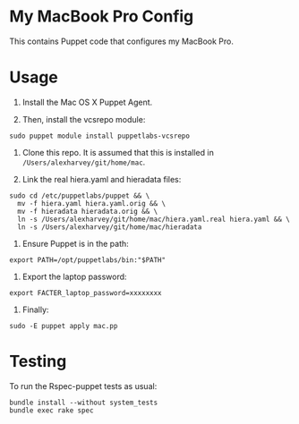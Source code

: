 # My MacBook Pro Config

This contains Puppet code that configures my MacBook Pro.

# Usage

1. Install the Mac OS X Puppet Agent.

1. Then, install the vcsrepo module:

~~~ text
sudo puppet module install puppetlabs-vcsrepo
~~~

1. Clone this repo.  It is assumed that this is installed in `/Users/alexharvey/git/home/mac`.

1. Link the real hiera.yaml and hieradata files:

~~~ text
sudo cd /etc/puppetlabs/puppet && \
  mv -f hiera.yaml hiera.yaml.orig && \
  mv -f hieradata hieradata.orig && \
  ln -s /Users/alexharvey/git/home/mac/hiera.yaml.real hiera.yaml && \
  ln -s /Users/alexharvey/git/home/mac/hieradata
~~~

1. Ensure Puppet is in the path:

~~~ text
export PATH=/opt/puppetlabs/bin:"$PATH"
~~~

1. Export the laptop password:

~~~ text
export FACTER_laptop_password=xxxxxxxx
~~~

1. Finally:

~~~ text
sudo -E puppet apply mac.pp
~~~

# Testing

To run the Rspec-puppet tests as usual:

~~~ text
bundle install --without system_tests
bundle exec rake spec
~~~
